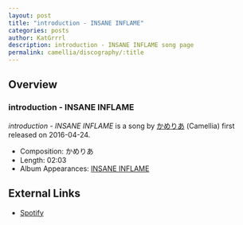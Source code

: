 ```yaml
---
layout: post
title: "introduction - INSANE INFLAME"
categories: posts
author: KatGrrrl
description: introduction - INSANE INFLAME song page
permalink: camellia/discography/:title
---
```


## Overview

### introduction - INSANE INFLAME

*introduction - INSANE INFLAME* is a song by [かめりあ](<{% link postsWiki/_posts/2023-12-10-camellia.md %}>) (Camellia) first released on 2016-04-24.

* Composition: かめりあ
* Length: 02:03
* Album Appearances: [INSANE INFLAME](<{% link postsInclude/_posts/camellia/albums/INSANE-INFLAME/2023-12-18-INSANE-INFLAME.md %}>)

## External Links

* [Spotify](https://open.spotify.com/track/4wW42smViGzdyO1abOG6FD?si=325196e156fe4e30)
